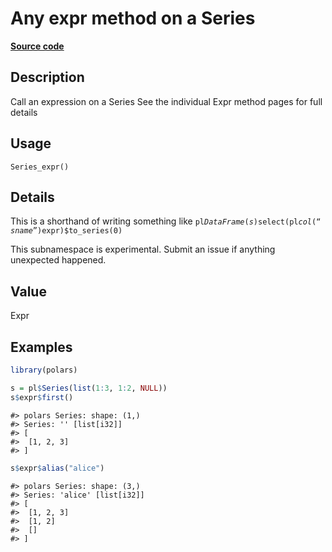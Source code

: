 

# Any expr method on a Series

[**Source code**](https://github.com/pola-rs/r-polars/tree/f1aede4d7d7f090c98651365a4120a8232503a4d/R/series__series.R#L943)

## Description

Call an expression on a Series See the individual Expr method pages for
full details

## Usage

<pre><code class='language-R'>Series_expr()
</code></pre>

## Details

This is a shorthand of writing something like
<code>pl$DataFrame(s)$select(pl$col(“sname”)$expr)$to_series(0)</code>

This subnamespace is experimental. Submit an issue if anything
unexpected happened.

## Value

Expr

## Examples

``` r
library(polars)

s = pl$Series(list(1:3, 1:2, NULL))
s$expr$first()
```

    #> polars Series: shape: (1,)
    #> Series: '' [list[i32]]
    #> [
    #>  [1, 2, 3]
    #> ]

``` r
s$expr$alias("alice")
```

    #> polars Series: shape: (3,)
    #> Series: 'alice' [list[i32]]
    #> [
    #>  [1, 2, 3]
    #>  [1, 2]
    #>  []
    #> ]
